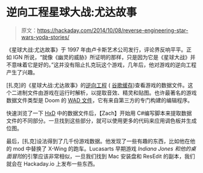 # 逆向工程星球大战:尤达故事

> 原文：<https://hackaday.com/2014/10/08/reverse-engineering-star-wars-yoda-stories/>

《星球大战:尤达故事》于 1997 年由卢卡斯艺术公司发行，评论界反响平平。正如 IGN 所说，“就像《幽灵的威胁》所证明的那样，只是因为它是《星球大战》并不意味着它是好的。”这并没有阻止扎克玩这个游戏，几年后，他对游戏的逆向工程产生了兴趣。

[扎克]的《星球大战:尤达故事》的[逆向工程](http://www.zachtronics.com/yoda-stories/) ( [谷歌缓存](http://webcache.googleusercontent.com/search?q=cache:http://www.zachtronics.com/yoda-stories/))查看游戏的数据文件。这个二进制文件由游戏在运行时解析，以提取音效、精灵和贴图。也许最著名的游戏数据文件类型是 Doom 的 [WAD 文件](http://en.wikipedia.org/wiki/Doom_WAD)，它有来自第三方的专门构建的编辑程序。

快速浏览了一下 [HxD](http://mh-nexus.de/en/hxd/) 中的数据文件后，【Zach】开始用 C#编写脚本来提取数据文件的不同部分。一旦找到这些部分，就可以使用更多的代码来应用调色板并生成位图。

最后，[扎克]设法得到了几千份游戏数据。他发现了一些有趣的东西，比如他在他的 mod 中替换了 X-Wing 的跑车。Lucasarts 早期游戏 *Indiana Jones 和他的桌面冒险*的引擎应该非常相似，一旦我们找到 Mac 安装盘和 ResEdit 的副本，我们就会在 Hackaday.io 上发布一些东西。